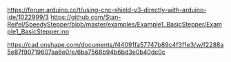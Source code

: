https://forum.arduino.cc/t/using-cnc-shield-v3-directly-with-arduino-ide/1022999/3
https://github.com/Stan-Reifel/SpeedyStepper/blob/master/examples/Example1_BasicStepper/Example1_BasicStepper.ino

https://cad.onshape.com/documents/f44091fa57747b89c4f3f1e3/w/f2288a5e87f90719607aa6e0/e/6ba7568b94b6bd3e0b40dc0c
